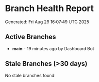 # Branch Health Report
Generated: Fri Aug 29 16:07:49 UTC 2025

## Active Branches
- **main** - 19 minutes ago by Dashboard Bot

## Stale Branches (>30 days)
No stale branches found
